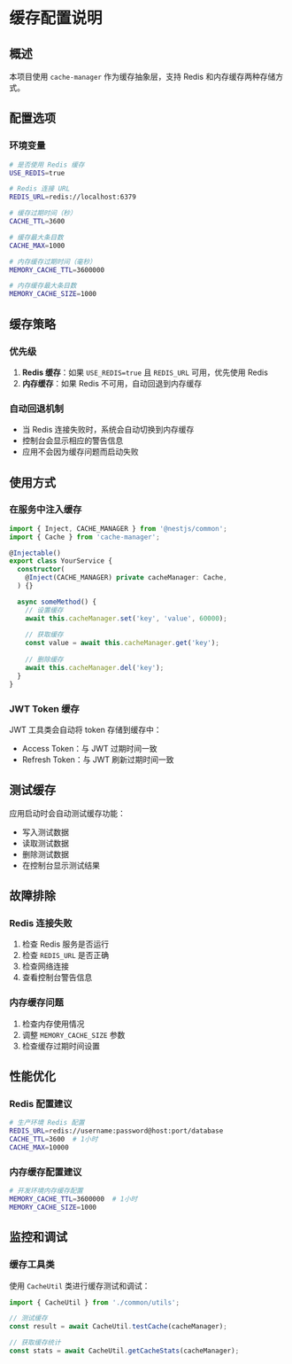 # 缓存配置说明

## 概述
本项目使用 `cache-manager` 作为缓存抽象层，支持 Redis 和内存缓存两种存储方式。

## 配置选项

### 环境变量

```bash
# 是否使用 Redis 缓存
USE_REDIS=true

# Redis 连接 URL
REDIS_URL=redis://localhost:6379

# 缓存过期时间（秒）
CACHE_TTL=3600

# 缓存最大条目数
CACHE_MAX=1000

# 内存缓存过期时间（毫秒）
MEMORY_CACHE_TTL=3600000

# 内存缓存最大条目数
MEMORY_CACHE_SIZE=1000
```

## 缓存策略

### 优先级
1. **Redis 缓存**：如果 `USE_REDIS=true` 且 `REDIS_URL` 可用，优先使用 Redis
2. **内存缓存**：如果 Redis 不可用，自动回退到内存缓存

### 自动回退机制
- 当 Redis 连接失败时，系统会自动切换到内存缓存
- 控制台会显示相应的警告信息
- 应用不会因为缓存问题而启动失败

## 使用方式

### 在服务中注入缓存
```typescript
import { Inject, CACHE_MANAGER } from '@nestjs/common';
import { Cache } from 'cache-manager';

@Injectable()
export class YourService {
  constructor(
    @Inject(CACHE_MANAGER) private cacheManager: Cache,
  ) {}

  async someMethod() {
    // 设置缓存
    await this.cacheManager.set('key', 'value', 60000);
    
    // 获取缓存
    const value = await this.cacheManager.get('key');
    
    // 删除缓存
    await this.cacheManager.del('key');
  }
}
```

### JWT Token 缓存
JWT 工具类会自动将 token 存储到缓存中：
- Access Token：与 JWT 过期时间一致
- Refresh Token：与 JWT 刷新过期时间一致

## 测试缓存

应用启动时会自动测试缓存功能：
- 写入测试数据
- 读取测试数据
- 删除测试数据
- 在控制台显示测试结果

## 故障排除

### Redis 连接失败
1. 检查 Redis 服务是否运行
2. 检查 `REDIS_URL` 是否正确
3. 检查网络连接
4. 查看控制台警告信息

### 内存缓存问题
1. 检查内存使用情况
2. 调整 `MEMORY_CACHE_SIZE` 参数
3. 检查缓存过期时间设置

## 性能优化

### Redis 配置建议
```bash
# 生产环境 Redis 配置
REDIS_URL=redis://username:password@host:port/database
CACHE_TTL=3600  # 1小时
CACHE_MAX=10000
```

### 内存缓存配置建议
```bash
# 开发环境内存缓存配置
MEMORY_CACHE_TTL=3600000  # 1小时
MEMORY_CACHE_SIZE=1000
```

## 监控和调试

### 缓存工具类
使用 `CacheUtil` 类进行缓存测试和调试：
```typescript
import { CacheUtil } from './common/utils';

// 测试缓存
const result = await CacheUtil.testCache(cacheManager);

// 获取缓存统计
const stats = await CacheUtil.getCacheStats(cacheManager);
``` 